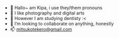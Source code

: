 - 👋 Hallo~ am Kipa, i use they/them pronouns
- 👀 I like photography and digital arts
- 🌱 However I am studying dentisty :<
- 💞️ I’m looking to collaborate on anything, honestly
- 📫 mitsukotekero@gmail.com

<!---
Kiipa/Kiipa is a ✨ special ✨ repository because its `README.md` (this file) appears on your GitHub profile.
You can click the Preview link to take a look at your changes.
--->
